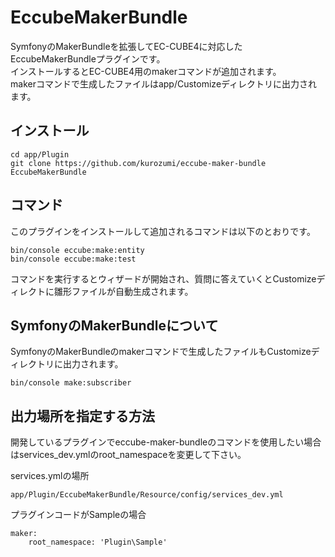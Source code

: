# EccubeMakerBundle

SymfonyのMakerBundleを拡張してEC-CUBE4に対応したEccubeMakerBundleプラグインです。  
インストールするとEC-CUBE4用のmakerコマンドが追加されます。  
makerコマンドで生成したファイルはapp/Customizeディレクトリに出力されます。

## インストール

```shell
cd app/Plugin
git clone https://github.com/kurozumi/eccube-maker-bundle EccubeMakerBundle
```

## コマンド

このプラグインをインストールして追加されるコマンドは以下のとおりです。

```
bin/console eccube:make:entity
bin/console eccube:make:test
```

コマンドを実行するとウィザードが開始され、質問に答えていくとCustomizeディレクトに雛形ファイルが自動生成されます。

## SymfonyのMakerBundleについて

SymfonyのMakerBundleのmakerコマンドで生成したファイルもCustomizeディレクトリに出力されます。

```
bin/console make:subscriber
```

## 出力場所を指定する方法

開発しているプラグインでeccube-maker-bundleのコマンドを使用したい場合はservices_dev.ymlのroot_namespaceを変更して下さい。

services.ymlの場所

```
app/Plugin/EccubeMakerBundle/Resource/config/services_dev.yml
```

プラグインコードがSampleの場合

```
maker:
    root_namespace: 'Plugin\Sample'
```
